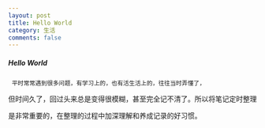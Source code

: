 ```yaml
---
layout: post
title: Hello World
category: 生活
comments: false
---
```



##### Hello World


     平时常常遇到很多问题，有学习上的，也有活生活上的，往往当时弄懂了， 
     
但时间久了，回过头来总是变得很模糊，甚至完全记不清了。所以将笔记定时整理  

是非常重要的，在整理的过程中加深理解和养成记录的好习惯。

